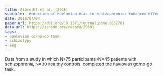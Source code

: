 ```yaml
---
title: Albrecht et al. (2016)
subtitle: 'Reduction of Pavlovian Bias in Schizophrenia: Enhanced Effects in Clozapine-Administered Patients'
date: 2016/04/04
paper_url: https://doi.org/10.1371/journal.pone.0152781
data_url: https://zenodo.org/record/29601
tags:
- pavlovian go/no-go task
- schizotypy
- eeg
---
```


Data from a study in which N=75 participants (N=45 patients with schizophrenia, N=30 healthy controls) completed the Pavlovian go/no-go task.
